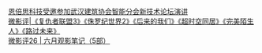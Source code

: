   
[恩倍思科技受邀参加武汉建筑协会智能分会新技术论坛演讲](http://www.dianyue.me/archives/332/bwm1nfrm1kj7awk3/)  
[微影评|《复仇者联盟3》《侏罗纪世界2》《后来的我们》《超时空同居》《完美陌生人》《路过未来》](http://www.dianyue.me/archives/262/i3n3higid9z494n5/)  
[微影评26 | 六月观影笔记（5部）](http://www.dianyue.me/archives/776/9u23a8zmlghbcmbc/)
